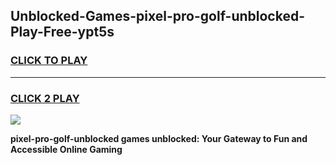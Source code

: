 
## Unblocked-Games-pixel-pro-golf-unblocked-Play-Free-ypt5s
<h3>
<a href="https://premium76.site?title=pixel-pro-golf-unblocked&ref=20M">CLICK TO PLAY</a></h3>
<hr>

<h3>
<a href="https://premium76.site?title=pixel-pro-golf-unblocked&ref=20M">CLICK 2 PLAY</a>
  
</h3>

<a href="https://premium76.site?title=pixel-pro-golf-unblocked&ref=19M"><img src="https://clearcache.store/games.png"></a>


**pixel-pro-golf-unblocked games unblocked: Your Gateway to Fun and Accessible Online Gaming**
